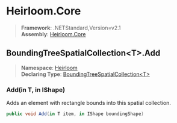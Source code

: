 # Heirloom.Core

> **Framework**: .NETStandard,Version=v2.1  
> **Assembly**: [Heirloom.Core][0]  

## BoundingTreeSpatialCollection\<T>.Add

> **Namespace**: [Heirloom][0]  
> **Declaring Type**: [BoundingTreeSpatialCollection\<T>][1]  

### Add(in T, in IShape)

Adds an element with rectangle bounds into this spatial collection.

```cs
public void Add(in T item, in IShape boundingShape)
```

[0]: ../../../Heirloom.Core.md
[1]: ../BoundingTreeSpatialCollection[T].md
